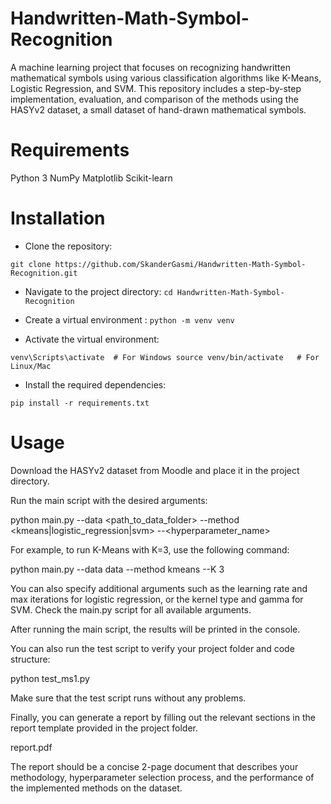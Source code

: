 # Handwritten-Math-Symbol-Recognition
A machine learning project that focuses on recognizing handwritten mathematical symbols using various classification algorithms like K-Means, Logistic Regression, and SVM. This repository includes a step-by-step implementation, evaluation, and comparison of the methods using the HASYv2 dataset, a small dataset of hand-drawn mathematical symbols.


# Requirements
Python 3
NumPy
Matplotlib
Scikit-learn

# Installation

* Clone the repository:

`git clone https://github.com/SkanderGasmi/Handwritten-Math-Symbol-Recognition.git`

* Navigate to the project directory:
`cd Handwritten-Math-Symbol-Recognition`

* Create a virtual environment :
`python -m venv venv`

* Activate the virtual environment:

`venv\Scripts\activate  # For Windows
source venv/bin/activate   # For Linux/Mac `

* Install the required dependencies:

`pip install -r requirements.txt`

# Usage

Download the HASYv2 dataset from Moodle and place it in the project directory.

Run the main script with the desired arguments:

python main.py --data <path_to_data_folder> --method <kmeans|logistic_regression|svm> --<hyperparameter_name> <value>

For example, to run K-Means with K=3, use the following command:

python main.py --data data --method kmeans --K 3

You can also specify additional arguments such as the learning rate and max iterations for logistic regression, or the kernel type and gamma for SVM. Check the main.py script for all available arguments.

After running the main script, the results will be printed in the console.

You can also run the test script to verify your project folder and code structure:

python test_ms1.py

Make sure that the test script runs without any problems.

Finally, you can generate a report by filling out the relevant sections in the report template provided in the project folder.

report.pdf

The report should be a concise 2-page document that describes your methodology, hyperparameter selection process, and the performance of the implemented methods on the dataset.
